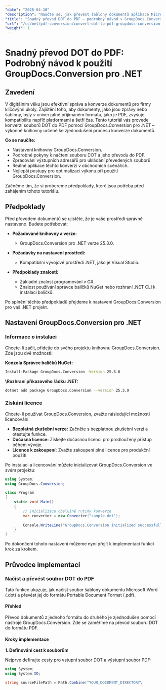 ```yaml
---
"date": "2025-04-30"
"description": "Naučte se, jak převést šablony dokumentů aplikace Microsoft Word (.dot) do formátu PDF pomocí nástroje GroupDocs.Conversion pro .NET. Postupujte podle tohoto podrobného návodu pro bezproblémovou konverzi dokumentů."
"title": "Snadný převod DOT do PDF – podrobný návod s GroupDocs.Conversion pro .NET"
"url": "/cs/net/pdf-conversion/convert-dot-to-pdf-groupdocs-conversion-net/"
"weight": 1
---
```


# Snadný převod DOT do PDF: Podrobný návod k použití GroupDocs.Conversion pro .NET

## Zavedení

V digitálním věku jsou efektivní správa a konverze dokumentů pro firmy klíčovými úkoly. Zajištění toho, aby dokumenty, jako jsou zprávy nebo šablony, byly v univerzálně přijímaném formátu, jako je PDF, zvyšuje kompatibilitu napříč platformami a šetří čas. Tento tutoriál vás provede konverzí souborů DOT do PDF pomocí GroupDocs.Conversion pro .NET – výkonné knihovny určené ke zjednodušení procesu konverze dokumentů.

**Co se naučíte:**
- Nastavení knihovny GroupDocs.Conversion.
- Podrobné pokyny k načtení souboru DOT a jeho převodu do PDF.
- Zpracování výstupních adresářů pro ukládání převedených souborů.
- Reálné aplikace těchto konverzí v obchodních scénářích.
- Nejlepší postupy pro optimalizaci výkonu při použití GroupDocs.Conversion.

Začněme tím, že si probereme předpoklady, které jsou potřeba před zahájením tohoto tutoriálu.

## Předpoklady

Před převodem dokumentů se ujistěte, že je vaše prostředí správně nastaveno. Budete potřebovat:

- **Požadované knihovny a verze:** 
  - GroupDocs.Conversion pro .NET verze 25.3.0.
  
- **Požadavky na nastavení prostředí:**
  - Kompatibilní vývojové prostředí .NET, jako je Visual Studio.
  
- **Předpoklady znalostí:**
  - Základní znalost programování v C#.
  - Znalost používání správce balíčků NuGet nebo rozhraní .NET CLI k instalaci balíčků.

Po splnění těchto předpokladů přejdeme k nastavení GroupDocs.Conversion pro váš .NET projekt.

## Nastavení GroupDocs.Conversion pro .NET

### Informace o instalaci

Chcete-li začít, přidejte do svého projektu knihovnu GroupDocs.Conversion. Zde jsou dvě možnosti:

**Konzola Správce balíčků NuGet:**
```bash
Install-Package GroupDocs.Conversion -Version 25.3.0
```

**\Rozhraní příkazového řádku .NET:**
```bash
dotnet add package GroupDocs.Conversion --version 25.3.0
```

### Získání licence

Chcete-li používat GroupDocs.Conversion, zvažte následující možnosti licencování:
- **Bezplatná zkušební verze:** Začněte s bezplatnou zkušební verzí a otestujte funkce.
- **Dočasná licence:** Získejte dočasnou licenci pro prodloužený přístup během vývoje.
- **Licence k zakoupení:** Zvažte zakoupení plné licence pro produkční použití.

Po instalaci a licencování můžete inicializovat GroupDocs.Conversion ve svém projektu:

```csharp
using System;
using GroupDocs.Conversion;

class Program
{
    static void Main()
    {
        // Inicializace obslužné rutiny konverze
        var converter = new Converter("sample.dot");
        
        Console.WriteLine("GroupDocs.Conversion initialized successfully!");
    }
}
```

Po dokončení tohoto nastavení můžeme nyní přejít k implementaci funkcí krok za krokem.

## Průvodce implementací

### Načíst a převést soubor DOT do PDF

Tato funkce ukazuje, jak načíst soubor šablony dokumentu Microsoft Word (.dot) a převést jej do formátu Portable Document Format (.pdf).

#### Přehled

Převod dokumentů z jednoho formátu do druhého je zjednodušen pomocí nástroje GroupDocs.Conversion. Zde se zaměříme na převod souboru DOT do formátu PDF.

#### Kroky implementace

**1. Definování cest k souborům**

Nejprve definujte cesty pro vstupní soubor DOT a výstupní soubor PDF:

```csharp
using System;
using System.IO;

string sourceFilePath = Path.Combine("YOUR_DOCUMENT_DIRECTORY\